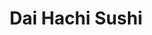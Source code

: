 ---
layout: place
title: "Dai Hachi Sushi"
permalink: /new-york/new-york/dai-hachi-sushi.html
stateAbbr: NY
stateName: New York
cityName: New York
seo:
  name: "Dai Hachi Sushi"
  type: Restaurant
  links: null
description: "Looking for sushi in New York, New York? Check out Dai Hachi Sushi for a delightful Japanese dining experience. Enjoy a variety of sushi and other dishes in ..."
place_id: ChIJQ_TyS1ZZwokRkOjP0LEQSVc
photos:
  - name: >-
      places/ChIJQ_TyS1ZZwokRkOjP0LEQSVc/photos/AeeoHcJ4t27I2p8uW5cTZXs2jBnf-gnhKFt-uF6agLbLIm4h-7iJXsf36q86tVgnSPXyY2BCipXKV1VHWT9KMjvwfvFIuwL0JISf9jgrG7adLBBeYvpH4aWCj8otqEioHFrMoBy0VPL5MD85dw1GpKqfYmEHnKdaimDg3EA6UaOJBI8wMQURWCvW2F_5L5daRq9w7A8Q90TbBcU3PDX8a_3MPP2RgeyN7sCqX3nvguXVIOta5-Cqc6UfkKNWQ5UnJztV0-zTsTebAfYFp9XZdzw1aFfz-RdFOSQNUspZNpt0gmoZjljwxSfd1h6Bb4XW_hBr2R5tSlMdGdRkb2mZdMwGj2XF2SgwhFR6rZeZ1Mt8vF2uhHp2qz2af2uLYeJQPVBvxjWMCjYdP9E3HBWCNPbsELq4E-4yFqsmpUG43hLTjB8
    widthPx: 1440
    heightPx: 1440
    authorAttributions:
      - displayName: Aries Mar
        uri: https://maps.google.com/maps/contrib/112491636873206270857
        photoUri: >-
          https://lh3.googleusercontent.com/a-/ALV-UjX-ooxaqbKQJXxOz3h66hqv4dSa5KU4efUayMFWrm9USMWohv1u=s100-p-k-no-mo
    flagContentUri: >-
      https://www.google.com/local/imagery/report/?cb_client=maps_api_places.places_api&image_key=!1e10!2sCIHM0ogKEICAgIDtoODrTw&hl=en-US
    googleMapsUri: >-
      https://www.google.com/maps/place//data=!3m4!1e2!3m2!1sCIHM0ogKEICAgIDtoODrTw!2e10!4m2!3m1!1s0x89c259564bf2f443:0x574910b1d0cfe890
  - name: >-
      places/ChIJQ_TyS1ZZwokRkOjP0LEQSVc/photos/AeeoHcLPgwHjZvs8MeXqRV4gUttQzNwOQX5HDtDRLJ7ktlu4P-G7I23B1mvUYr5FC3WI-R3LwhZGUaXmeIuiarsFV0d0oAow3XYzqfcjlqpQEoEbcdWM5M-SRWjmlKI_GM_E13nbukl6Ad3c3leHgHPufP_5Kr_VWsm0D6_Qws7mhOl_bk_SdCFb9fcqZLMmn2LS4ZV8F3Eu4ynyaEsYjeL-huzPdcqYzSfOURbnu28ySfHEOwBWHpjybDjUOtnTpiffuMeM-VKSH_REQG2wGxX4ZS1FaSxrY98jwvqEy63gnqmE3TvrqlRvHv4cNQ-sIubZ0nQ9dp7MWVdZnnJW6L2rkiGyQvQT5vVbfAhykRM-2IqDd6O817UwIa9j0e1hKSHemJaLey8wZwf7DacYzOchS4I9mD871zVephS7jWvThjgkTCU
    widthPx: 3931
    heightPx: 2107
    authorAttributions:
      - displayName: Dorline Bosboom
        uri: https://maps.google.com/maps/contrib/113248696068336492273
        photoUri: >-
          https://lh3.googleusercontent.com/a-/ALV-UjUAhZYSZamyn5CvBwBzHUJoh5SQLXmB-kk2UccHWrPPOKyrmItvkA=s100-p-k-no-mo
    flagContentUri: >-
      https://www.google.com/local/imagery/report/?cb_client=maps_api_places.places_api&image_key=!1e10!2sCIHM0ogKEICAgICh49nAuwE&hl=en-US
    googleMapsUri: >-
      https://www.google.com/maps/place//data=!3m4!1e2!3m2!1sCIHM0ogKEICAgICh49nAuwE!2e10!4m2!3m1!1s0x89c259564bf2f443:0x574910b1d0cfe890
  - name: >-
      places/ChIJQ_TyS1ZZwokRkOjP0LEQSVc/photos/AeeoHcKRZ5p_EWA7Qp-dTvdC32rtpUTCPVF1pOcWV-lb7-ZYMjUDRl29bmEuuLP40dNZQklFWcj5tp53jiZ-zksTcydEWvvM8tLUS_h2RyyX7skF4Qt6vFS2IVXMA4ppkIFE-Jeh8Ghr2erOFkYtE6EesPEJio9C4bb_A2dfYXRtFbTTYrpcfVx_ZjNr8WcJMrExQbUhQMseE_9KTj5prTi5_-8DKCZWSDDO23Sm24WLRGiEA3flJxgR2POetNuSawEj-vKfDahGyEFC4nQ5apmKSQaUEinBMWIVa-YggkTT1XCMLB0qMuE7O-z0noa7wLi-RLAnC0FR7WPnAXEHTQ70iHRWHqQluPFJMyQ7QCVajMftO9HVyp6NliLJv0SLvdFda9IL6NZdbFjRr085fLg-FRyud2r1ceyXXZ7c8IeMbUI
    widthPx: 4716
    heightPx: 3540
    authorAttributions:
      - displayName: Yanisa Kham
        uri: https://maps.google.com/maps/contrib/116851460250451287977
        photoUri: >-
          https://lh3.googleusercontent.com/a-/ALV-UjW5Z8j7ElYciVKGVlm60tmTJjh2jKP4ZKdLS9t-hbvAEMVwu4k6Rw=s100-p-k-no-mo
    flagContentUri: >-
      https://www.google.com/local/imagery/report/?cb_client=maps_api_places.places_api&image_key=!1e10!2sCIHM0ogKEICAgICZ_eSnAw&hl=en-US
    googleMapsUri: >-
      https://www.google.com/maps/place//data=!3m4!1e2!3m2!1sCIHM0ogKEICAgICZ_eSnAw!2e10!4m2!3m1!1s0x89c259564bf2f443:0x574910b1d0cfe890
  - name: >-
      places/ChIJQ_TyS1ZZwokRkOjP0LEQSVc/photos/AeeoHcJ1w4jeFfa-cmUKO0OkLVL-tzPNxlhnyH9KSjOCVfHmfh7vi7W46i68UgSREylWU0cOmJ8CIX1aiL8SITcu6H1wQYLbdaiHFReU7HvdFuEXE_nuXT-q15yJ29w8q7bCSVfd2kt8PaTPb1n9q0sxolJmHInlaPUwl_aFlhXHpY1vRE6KJoHjKXbGYbU8Qmoc2YRNPz9GRrJ912S_cYaPieImi1-V5MMocLAA6e0TLfaNg7E7ow1zhExt2X_eV1TH29qaySbyu5oBvhWsLzuECSsO0YDjipBMS7XUM18huc8SO5-pqf_kXgrQmPJwItxwbB9E9SbhROyQqyZS56duk7wX8UXtW3YV1BKWMJLdjt2f1DDxkCQeRZVhnIIRQi3Kaom-EUQW81R1KlnsyrXp0jXoP_WaE4HGb0kj76fevRaS1A
    widthPx: 3024
    heightPx: 3024
    authorAttributions:
      - displayName: ReedH
        uri: https://maps.google.com/maps/contrib/115878967810096426328
        photoUri: >-
          https://lh3.googleusercontent.com/a-/ALV-UjWsidbgJWXrG5VbkkR8giN5WtaJ-KEAgFCQbP-pDkL34CoX9I7F=s100-p-k-no-mo
    flagContentUri: >-
      https://www.google.com/local/imagery/report/?cb_client=maps_api_places.places_api&image_key=!1e10!2sCIHM0ogKEICAgIDF54-2Gw&hl=en-US
    googleMapsUri: >-
      https://www.google.com/maps/place//data=!3m4!1e2!3m2!1sCIHM0ogKEICAgIDF54-2Gw!2e10!4m2!3m1!1s0x89c259564bf2f443:0x574910b1d0cfe890
  - name: >-
      places/ChIJQ_TyS1ZZwokRkOjP0LEQSVc/photos/AeeoHcLlGN7-qu39hAvnXkWilBDq2EwNLxFIKyPeaMIOpZWsFRQmtlt9_g2qityN0vbQewe2TG28C_L8Le6hJ6gFU3fSHwCfFw7jyxrYsV_eTNqmIFi6cT-K4nw5rpSWjo3_BbeHIqE5JkmsNXUnaN0PhUBIy5hBsNHx2PGlPghC-EKm1rmOxorZQfnCx06Z1m3DmbY0R0nJnYLQ4sRoN9bIrOg0ffqfe1aAA2qVhergKxnGd0zfoc3TALORHFvJOWAmxCoCj_DMo_yppQPItWeeKB1OG4-Hi4fLsXDTNcIFtr762q-L6_J285YaerPh1Xsf9GrfgemErbO0GU3TXVTDtdFB6E5B6t3bFTHSSQUqjYoFpO7aXlHRON9-dECB56bMtkoOrfjaQfUKYEFwMDB4NcRddP40EzEoNlLUEbz6ga9IZg
    widthPx: 4032
    heightPx: 3024
    authorAttributions:
      - displayName: Gloria To
        uri: https://maps.google.com/maps/contrib/114549103139216766389
        photoUri: >-
          https://lh3.googleusercontent.com/a/ACg8ocJhML6duSF7C1Nx7UkzBXfaNmlqfOSRSs3w8dz1Ohfxwz0sGRW8=s100-p-k-no-mo
    flagContentUri: >-
      https://www.google.com/local/imagery/report/?cb_client=maps_api_places.places_api&image_key=!1e10!2sCIHM0ogKEICAgID2xa2hYw&hl=en-US
    googleMapsUri: >-
      https://www.google.com/maps/place//data=!3m4!1e2!3m2!1sCIHM0ogKEICAgID2xa2hYw!2e10!4m2!3m1!1s0x89c259564bf2f443:0x574910b1d0cfe890
  - name: >-
      places/ChIJQ_TyS1ZZwokRkOjP0LEQSVc/photos/AeeoHcJC1Sty9FlVD9QloH3De44ctg_d6u6-QiCGuUJzBEwAJw0qD-RGfFCtbaQqcHGOPkDfw-6ToM1lRW9di1lwPuRez98iZyEDdJ2A8yUD3atGCLK6jHuXOlcPZfb9TFeT4s0asRJYpYYP3sgMAKCcIh238x6EZNcCK36Txom0o8_WiuT7SjRJ0r_4oJ2bqZqBtQ3m8qDd7MNaUShh-4KVwA9G_nvHFoDi11o6yR8Soxi4KRE2QOgWdKbJtlmkDLiswznIZPW3F8JxTRMbf9DDAViEGc1xziHzwaeMmfzkBMoA5WZYrqPoB3I6nDqT_SP80jZK6LJ_8i3Rn9b2U2t0mVMOtOemiSFlbH_L7Wto3p9SU__P-2xfbk0V1vmshcGYGFciVj99ydog0YhcljlAXESCPEA-3H_aEVymHaY1yjrbgQ
    widthPx: 3024
    heightPx: 4032
    authorAttributions:
      - displayName: luo ji zheng
        uri: https://maps.google.com/maps/contrib/110865817581926347723
        photoUri: >-
          https://lh3.googleusercontent.com/a/ACg8ocLVhsosng9cbQ_P4SbkuLWZwpxh5wikDL_UhQZ6yzf8eDqLXg=s100-p-k-no-mo
    flagContentUri: >-
      https://www.google.com/local/imagery/report/?cb_client=maps_api_places.places_api&image_key=!1e10!2sCIHM0ogKEICAgICXpJPBLA&hl=en-US
    googleMapsUri: >-
      https://www.google.com/maps/place//data=!3m4!1e2!3m2!1sCIHM0ogKEICAgICXpJPBLA!2e10!4m2!3m1!1s0x89c259564bf2f443:0x574910b1d0cfe890
  - name: >-
      places/ChIJQ_TyS1ZZwokRkOjP0LEQSVc/photos/AeeoHcL0nElh7FaIVmAa8FVgnCsDyhmHtcTMkDSzhCxhBpRKh_11HW74yRZDKdIHRBbO171N6RlzxNj8NppbCx5quvvXp1CQahz3Rezk4caWsvpfyVGIT0ckINU372as3n0_Rm4wkbRmpIBTyLT06bHX_nSZYLVjnBuP2yV-AZYB4mjUWRVWIDmrObfX4RdnHHGnA7zFagFlXNXoK7Ym7Ad1_IeajD73qeZ2bV2X1KR_RwaE8wUpcr9mNjZ-Cmnv7lo6pL44XPQ3ko8uGS-de1Oqnk21L0X1hH4O3F_5X9ON9B1zF3qa6NqCntP3NUia9sdvVbsfdDC7EY0dnhejDfDKAqDJkZqHZRugk4EZXEm8Az7z-qcWurnIiR6IVuJrNc2MR90_FaSQx_wZp6zMiRiQNPqwpvZmwxpOcDxAgzjwD2m6ba_m
    widthPx: 4080
    heightPx: 3072
    authorAttributions:
      - displayName: Pebbles Napakh
        uri: https://maps.google.com/maps/contrib/110064834750226327032
        photoUri: >-
          https://lh3.googleusercontent.com/a-/ALV-UjUQYToV40z_FIcitZPR9isL71tOzM21NZtHQNEz7XSs05T4FopE=s100-p-k-no-mo
    flagContentUri: >-
      https://www.google.com/local/imagery/report/?cb_client=maps_api_places.places_api&image_key=!1e10!2sCIHM0ogKEICAgIDP3LeYoAE&hl=en-US
    googleMapsUri: >-
      https://www.google.com/maps/place//data=!3m4!1e2!3m2!1sCIHM0ogKEICAgIDP3LeYoAE!2e10!4m2!3m1!1s0x89c259564bf2f443:0x574910b1d0cfe890
  - name: >-
      places/ChIJQ_TyS1ZZwokRkOjP0LEQSVc/photos/AeeoHcIiEDpn9P6Kn26cLW_FZmp2B5O26BY21i76ckmIZbmLEfMv8lat-J-BhS1VzeEPGcBDQs8upj3wcS05kS5nqefox9pVc4m8EysEIZnS09uVnSGWVuM-4fsBW4Skg-en2gp6hpxSnGDMgid3MQaqL1Li7IDbXmp4Y3S4UMgyhvi_Kw-YCZA0etpXz-4TpVsMGQO4gWeiNC8ub-gOY2pjYhiXh4tYRAoelDK2NqremqlyzhoAQN6WQB1tX5fIlQA2_VLA_GpQD4LoCRGBkjmgk6wV99hscX3yXLYTBoaQhyLWZhbHBkjVwLX5IweZ_bwTaktaSKwh0HojOMOoy3qwxi3KRqKaDjmKOCydUegABU1mvaC7_10asci103iC6luglCYSYaCYSGLM3KxHp2FlCY1oQVkwFcsUZdYRPFsug9Q
    widthPx: 3024
    heightPx: 4032
    authorAttributions:
      - displayName: Bruno Storchi Bergmann
        uri: https://maps.google.com/maps/contrib/114693973552407275731
        photoUri: >-
          https://lh3.googleusercontent.com/a-/ALV-UjU8uOmxXzWh93L0gGgDlflvyGQ7SaHaJD1S5SF888EMrYeV6rH9=s100-p-k-no-mo
    flagContentUri: >-
      https://www.google.com/local/imagery/report/?cb_client=maps_api_places.places_api&image_key=!1e10!2sCIHM0ogKEICAgICFzaCTZg&hl=en-US
    googleMapsUri: >-
      https://www.google.com/maps/place//data=!3m4!1e2!3m2!1sCIHM0ogKEICAgICFzaCTZg!2e10!4m2!3m1!1s0x89c259564bf2f443:0x574910b1d0cfe890
  - name: >-
      places/ChIJQ_TyS1ZZwokRkOjP0LEQSVc/photos/AeeoHcJj1UO2sNXcRijL21Bw38Ha33g5KfQH2b42r8CuW3gQl0AkI6KzWpnBX1WYwBqBG38fmlcsWbXqCvxHJthQnJfAO7lFP38xVSiml6VhoYQwyzjpba2DE6ZSip80bup8UXdMW-d8OQ0qnHfZyd1cY7KVSxE-vpCppaLNHsC8ffOconFeRrdVjLCAkZAMQI_UyMRop22_znJpNssT8aBPMWFJ2gKHQsvaCmU-FHgDipMTZlZ0Rm8pNBPJoqlgp-x2O4E-D1NlZ_eajAL1OpZcuMAJ5GP2nLquwJAx0nfhW4LeeAEWsSVw1k9pfqYUpDi66z6JANjCwAFGs39c7CUNwHcdLHN-Q9ixyIb49LQgRt5BFhDDW0yotvsT3NAB4T4FTmtDP28kKyZVV9DeyIm54TdO9xDO3PMYAkFitZOKURwZdA
    widthPx: 2736
    heightPx: 3648
    authorAttributions:
      - displayName: Josh Macabu
        uri: https://maps.google.com/maps/contrib/113751998734047551374
        photoUri: >-
          https://lh3.googleusercontent.com/a/ACg8ocIGKJomcbbGJJ1vUjnE3kA9cbSjoMfF9l4t2ORP93ktl99JGg=s100-p-k-no-mo
    flagContentUri: >-
      https://www.google.com/local/imagery/report/?cb_client=maps_api_places.places_api&image_key=!1e10!2sCIHM0ogKEICAgICB3MjgLg&hl=en-US
    googleMapsUri: >-
      https://www.google.com/maps/place//data=!3m4!1e2!3m2!1sCIHM0ogKEICAgICB3MjgLg!2e10!4m2!3m1!1s0x89c259564bf2f443:0x574910b1d0cfe890
  - name: >-
      places/ChIJQ_TyS1ZZwokRkOjP0LEQSVc/photos/AeeoHcI-kgzjcOa3RHAmmOovJasPvPvWZ2-bOXhEIjdf31wlJK5KTCnjwQ2fyP33_JIVfWOGz3lx3yui8TvuaaYVtAsCHoo173vq3qLhLi0EYlZFD416rIHdIHxvm37Ugdy74blN6qhfY-jKG7XTmrlbsYdFQTnnZXtCNaws7oKloXGX9cpAl3QfzFaXBoD4jiSHp2LvHEQ33LOvr-qZ6ZNl26iwh8K8Py1LGErOeL1pSNTa4_VTXUvkDMvWaUYZT5t_20RMXDteBDhugpLbmBWCF4XFTLjWecFpi7xDNNkWroxpw0-pC-VSF2Yfq1Z8KS7cLezpGUjUNqbIhdJpRJD-a8aA5LG0AB5J_2MAjItAvBI_eRLSNVuvKuaeGPOQhjaMP1R9QiU18J3eYTW0W3w2VXR4_NNCa_fXlnZmogd-gJJbtw
    widthPx: 1440
    heightPx: 1440
    authorAttributions:
      - displayName: Aries Mar
        uri: https://maps.google.com/maps/contrib/112491636873206270857
        photoUri: >-
          https://lh3.googleusercontent.com/a-/ALV-UjX-ooxaqbKQJXxOz3h66hqv4dSa5KU4efUayMFWrm9USMWohv1u=s100-p-k-no-mo
    flagContentUri: >-
      https://www.google.com/local/imagery/report/?cb_client=maps_api_places.places_api&image_key=!1e10!2sCIHM0ogKEICAgIDtoODrbw&hl=en-US
    googleMapsUri: >-
      https://www.google.com/maps/place//data=!3m4!1e2!3m2!1sCIHM0ogKEICAgIDtoODrbw!2e10!4m2!3m1!1s0x89c259564bf2f443:0x574910b1d0cfe890
address: '1074 2nd Ave #2, New York, NY 10022, USA'
street: '1074 2nd Ave #2'
city: New York
state: NY
zip: '10022'
country: USA
neighborhood: null
latitude: '40.758834'
longitude: '-73.965318'
accessibility_options:
  wheelchairAccessibleParking: false
  wheelchairAccessibleEntrance: true
  wheelchairAccessibleRestroom: true
  wheelchairAccessibleSeating: true
business_status: OPERATIONAL
name: Dai Hachi Sushi
google_maps_links:
  directionsUri: >-
    https://www.google.com/maps/dir//''/data=!4m7!4m6!1m1!4e2!1m2!1m1!1s0x89c259564bf2f443:0x574910b1d0cfe890!3e0
  placeUri: https://maps.google.com/?cid=6289576710498150544
  writeAReviewUri: >-
    https://www.google.com/maps/place//data=!4m3!3m2!1s0x89c259564bf2f443:0x574910b1d0cfe890!12e1
  reviewsUri: >-
    https://www.google.com/maps/place//data=!4m4!3m3!1s0x89c259564bf2f443:0x574910b1d0cfe890!9m1!1b1
  photosUri: >-
    https://www.google.com/maps/place//data=!4m3!3m2!1s0x89c259564bf2f443:0x574910b1d0cfe890!10e5
primary_type: Sushi Restaurant
opening_hours:
  regular: null
  current: null
secondary_opening_hours:
  regular:
    weekdayDescriptions: null
    type: null
  current:
    weekdayDescriptions: null
    type: null
phone: null
price_level: null
price_range: null
rating: null
rating_count: 0
website: null
reviews: null
parking_options: null
payment_options: null
allow_dogs: null
curbside_pickup: null
delivery: null
dine_in: null
good_for_children: null
good_for_groups: null
good_for_sports: null
live_music: null
menu_for_children: null
outdoor_seating: null
reservable: null
restroom: null
serves_beer: null
serves_breakfast: null
serves_brunch: null
serves_cocktails: null
serves_coffee: null
serves_dinner: null
serves_dessert: null
serves_lunch: null
serves_vegetarian_food: null
serves_wine: null
takeout: null
summary: null

---